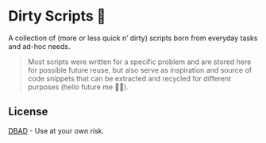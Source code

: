 # Dirty Scripts 👻

A collection of (more or less quick n’ dirty) scripts born from everyday tasks and ad-hoc needs.

> Most scripts were written for a specific problem and are stored here for possible future reuse, but also serve as inspiration and source of code snippets that can be extracted and recycled for different purposes (hello future me 👋🏽).

## License

[DBAD](./LICENSE) - Use at your own risk.
